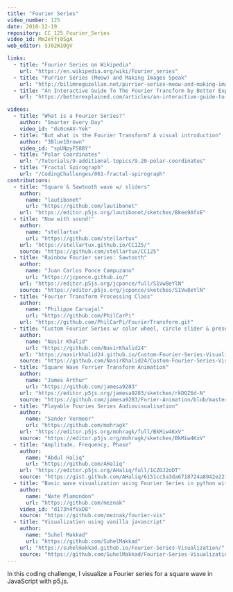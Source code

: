 ```yaml
---
title: "Fourier Series"
video_number: 125
date: 2018-12-19
repository: CC_125_Fourier_Series
video_id: Mm2eYfj0SgA
web_editor: SJ02W1OgV

links:
  - title: "Fourier Series on Wikipedia"
    url: "https://en.wikipedia.org/wiki/Fourier_series"
  - title: "Purrier Series (Meow) and Making Images Speak"
    url: "http://bilimneguzellan.net/purrier-series-meow-and-making-images-speak/"
  - title: "An Interactive Guide To The Fourier Transform by Better Explained"
    url: "https://betterexplained.com/articles/an-interactive-guide-to-the-fourier-transform/"

videos:
  - title: "What is a Fourier Series?"
    author: "Smarter Every Day"
    video_id: "ds0cmAV-Yek"
  - title: "But what is the Fourier Transform? A visual introduction"
    author: "3Blue1Brown"
    video_id: "spUNpyF58BY"
  - title: "Polar Coordinates"
    url: "/Tutorials/9-additional-topics/9.20-polar-coordinates"
  - title: "Fractal Spirograph"
    url: "/CodingChallenges/061-fractal-spirograph"
contributions:
  - title: "Square & Sawtooth wave w/ sliders"
    author:
      name: "lautibonet"
      url: "https://github.com/lautibonet"
    url: "https://editor.p5js.org/lautibonet/sketches/Bkee9AfxE"
  - title: "Now with sound!"
    author:
      name: "stellartux"
      url: "https://github.com/stellartux"
    url: "https://stellartux.github.io/CC125/"
    source: "https://github.com/stellartux/CC125"
  - title: "Rainbow Fourier series: Sawtooth"
    author:
      name: "Juan Carlos Ponce Campuzano"
      url: "https://jcponce.github.io/"
    url: "https://editor.p5js.org/jcponce/full/S1Vw8eYlN"
    source: "https://editor.p5js.org/jcponce/sketches/S1Vw8eYlN"
  - title: "Fourier Transform Processing Class"
    author:
      name: "Philippe Carvajal"
      url: "https://github.com/PhilCarPi"
    url: "https://github.com/PhilCarPi/FourierTransform.git"
  - title: "Custom Fourier Series w/ color wheel, circle slider & presets"
    author:
      name: "Nasir Khalid"
      url: "https://github.com/NasirKhalid24"
    url: "https://nasirkhalid24.github.io/Custom-Fourier-Series-Visualizer/"
    source: "https://github.com/NasirKhalid24/Custom-Fourier-Series-Visualizer"
  - title: "Square Wave Forrier Transform Animation"
    author:
      name: "James Arthur"
      url: "https://github.com/jamesa9283"
    url: "https://editor.p5js.org/jamesa9283/sketches/rkDQZ6d-N"
    source: "https://github.com/jamesa9283/Forier-Animation/blob/master/SquareWave"
  - title: "Playable Fouries Series Audiovisualisation"
    author:
      name: "Sander Vermeer"
      url: "https://github.com/mohragk"
    url: "https://editor.p5js.org/mohragk/full/BkMiw4KxV"
    source: "https://editor.p5js.org/mohragk/sketches/BkMiw4KxV"
  - title: "Amplitude, Frequency, Phase"
    author:
      name: "Abdul Haliq"
      url: "https://github.com/AHaliq"
    url: "https://editor.p5js.org/AHaliq/full/1CZOJ2oDT"
    source: "https://gist.github.com/AHaliq/6151cc5a3da6718724a8942e221f1a2e"
  - title: "Basic wave visualization using Fourier Series in python with pygame"
    author:
      name: "Nate Plamondon"
      url: "https://github.com/meznak"
    video_id: "d173h4fVxD8"
    source: "https://github.com/meznak/fourier-vis"
  - title: "Visualization using vanilla javascript"
    author:
      name: "Suhel Makkad"
      url: "https://github.com/SuhelMakkad"
    url: "https://suhelmakkad.github.io/Fourier-Series-Visualization/"
    source: "https://github.com/SuhelMakkad/Fourier-Series-Visualization"
---
```


In this coding challenge, I visualize a Fourier series for a square wave in JavaScript with p5.js.
